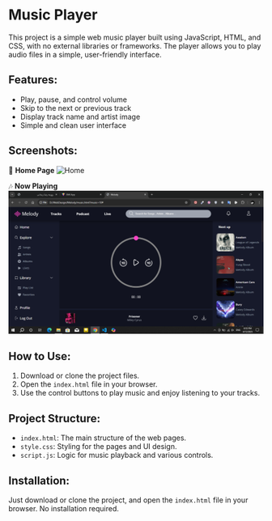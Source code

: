 # Music Player

This project is a simple web music player built using JavaScript, HTML, and CSS, with no external libraries or frameworks. The player allows you to play audio files in a simple, user-friendly interface.

## Features:
- Play, pause, and control volume
- Skip to the next or previous track
- Display track name and artist image
- Simple and clean user interface

## Screenshots:
🎵 **Home Page**
![Home](./public/ss/1.png)

🎶 **Now Playing**
![Now Playing](./ss/2.png)


## How to Use:
1. Download or clone the project files.
2. Open the `index.html` file in your browser.
3. Use the control buttons to play music and enjoy listening to your tracks.

## Project Structure:
- `index.html`: The main structure of the web pages.
- `style.css`: Styling for the pages and UI design.
- `script.js`: Logic for music playback and various controls.

## Installation:
Just download or clone the project, and open the `index.html` file in your browser. No installation required.
